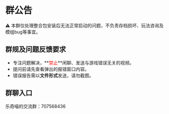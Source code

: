 # 群公告
⚠️ 本群仅处理整合包安装后无法正常启动的问题，不负责存档损坏、玩法咨询及模组bug等事宜。

## 群规及问题反馈要求
 - 专注问题解决，**<font color="red">禁止</font>**闲聊、发送与游戏错误无关的视频。
 - 提问前请先查看弹出的报错窗口内容。
 - 错误报告需以<span color="red">**文件形式**</span>发送，请勿截图。

## 群聊入口
乐奇喵的交流群：707568436